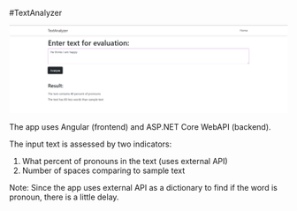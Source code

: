 #TextAnalyzer

![Screebshot](https://raw.githubusercontent.com/mykyta-pavlov/TextAnalyzer/main/TextAnalyzer%20Screenshot.png)

The app uses Angular (frontend) and ASP.NET Core WebAPI (backend).

The input text is assessed by two indicators:
1. What percent of pronouns in the text (uses external API)
2. Number of spaces comparing to sample text

Note: Since the app uses external API as a dictionary to find if the word is pronoun, there is a little delay.
